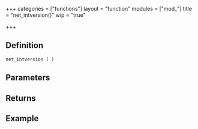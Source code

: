 +++
categories = ["functions"]
layout = "function"
modules = ["mod_"]
title = "net_intversion()"
wip = "true"

+++

## Definition

    net_intversion ( )

## Parameters

## Returns

## Example

```
```

